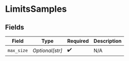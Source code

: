 # LimitsSamples


## Fields

| Field              | Type               | Required           | Description        |
| ------------------ | ------------------ | ------------------ | ------------------ |
| `max_size`         | *Optional[str]*    | :heavy_check_mark: | N/A                |